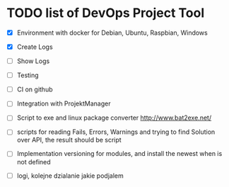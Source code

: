 # TODO list of DevOps Project Tool

- [x] Environment with docker for Debian, Ubuntu, Raspbian, Windows
- [x] Create Logs
- [ ] Show Logs
- [ ] Testing
- [ ]  CI on github
- [ ]  Integration with ProjektManager

- [ ]  Script to exe and linux package converter
http://www.bat2exe.net/

- [ ] scripts for reading Fails, Errors, Warnings and trying to find Solution over API, the result should be script

- [ ] Implementation versioning for modules, and install the newest when is not defined

- [ ]  logi, kolejne dzialanie jakie podjalem


